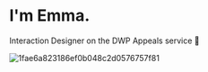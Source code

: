 <h1> I'm Emma. </h1>


Interaction Designer on the DWP Appeals service 👋



![1fae6a823186ef0b048c2d0576757f81](https://github.com/Emma-IXD/Emma-IXD/assets/150263990/4d40e981-b187-4c6c-ab1c-474b710af129)

